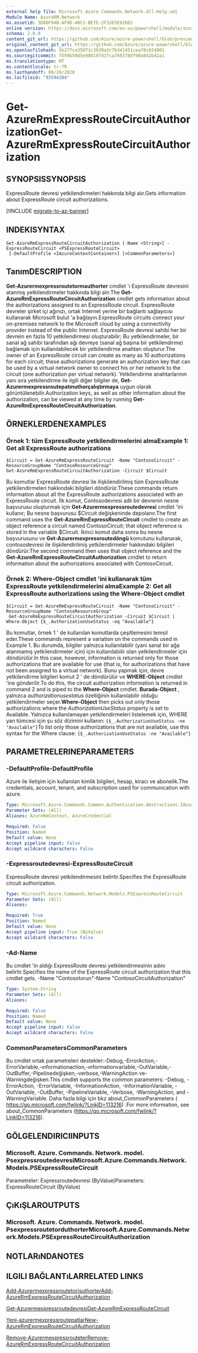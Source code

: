 ```yaml
---
external help file: Microsoft.Azure.Commands.Network.dll-Help.xml
Module Name: AzureRM.Network
ms.assetid: 3D80F94B-AF9D-40C2-BE7E-2F32E5E926D2
online version: https://docs.microsoft.com/en-us/powershell/module/azurerm.network/get-azurermexpressroutecircuitauthorization
schema: 2.0.0
content_git_url: https://github.com/Azure/azure-powershell/blob/preview/src/ResourceManager/Network/Commands.Network/help/Get-AzureRmExpressRouteCircuitAuthorization.md
original_content_git_url: https://github.com/Azure/azure-powershell/blob/preview/src/ResourceManager/Network/Commands.Network/help/Get-AzureRmExpressRouteCircuitAuthorization.md
ms.openlocfilehash: 5b277ca35071c3639a3c7b341451cea78c024901
ms.sourcegitcommit: f599b50d5e980197d1fca769378df90a842b42a1
ms.translationtype: MT
ms.contentlocale: tr-TR
ms.lasthandoff: 08/20/2020
ms.locfileid: "93594384"
---
```

# <span data-ttu-id="56e2c-101">Get-AzureRmExpressRouteCircuitAuthorization</span><span class="sxs-lookup"><span data-stu-id="56e2c-101">Get-AzureRmExpressRouteCircuitAuthorization</span></span>

## <span data-ttu-id="56e2c-102">SYNOPSIS</span><span class="sxs-lookup"><span data-stu-id="56e2c-102">SYNOPSIS</span></span>
<span data-ttu-id="56e2c-103">ExpressRoute devresi yetkilendirmeleri hakkında bilgi alır.</span><span class="sxs-lookup"><span data-stu-id="56e2c-103">Gets information about ExpressRoute circuit authorizations.</span></span>

[!INCLUDE [migrate-to-az-banner](../../includes/migrate-to-az-banner.md)]

## <span data-ttu-id="56e2c-104">INDEKI</span><span class="sxs-lookup"><span data-stu-id="56e2c-104">SYNTAX</span></span>

```
Get-AzureRmExpressRouteCircuitAuthorization [-Name <String>] -ExpressRouteCircuit <PSExpressRouteCircuit>
 [-DefaultProfile <IAzureContextContainer>] [<CommonParameters>]
```

## <span data-ttu-id="56e2c-105">Tanım</span><span class="sxs-lookup"><span data-stu-id="56e2c-105">DESCRIPTION</span></span>
<span data-ttu-id="56e2c-106">**Get-Azurermexpressroutetormauthorter** cmdlet 'ı ExpressRoute devresini atanmış yetkilendirmeler hakkında bilgi alır.</span><span class="sxs-lookup"><span data-stu-id="56e2c-106">The **Get-AzureRmExpressRouteCircuitAuthorization** cmdlet gets information about the authorizations assigned to an ExpressRoute circuit.</span></span> <span data-ttu-id="56e2c-107">ExpressRoute devreler şirket içi ağınızı, ortak Internet yerine bir bağlantı sağlayıcısı kullanarak Microsoft bulut 'a bağlayın.</span><span class="sxs-lookup"><span data-stu-id="56e2c-107">ExpressRoute circuits connect your on-premises network to the Microsoft cloud by using a connectivity provider instead of the public Internet.</span></span> <span data-ttu-id="56e2c-108">ExpressRoute devresi sahibi her bir devrein en fazla 10 yetkilendirmesi oluşturabilir; Bu yetkilendirmeler, bir sanal ağ sahibi tarafından ağı devreye (sanal ağ başına bir yetkilendirme) bağlamak için kullanılabilecek bir yetkilendirme anahtarı oluşturur.</span><span class="sxs-lookup"><span data-stu-id="56e2c-108">The owner of an ExpressRoute circuit can create as many as 10 authorizations for each circuit; these authorizations generate an authorization key that can be used by a virtual network owner to connect his or her network to the circuit (one authorization per virtual network).</span></span> <span data-ttu-id="56e2c-109">Yetkilendirme anahtarlarının yanı sıra yetkilendirme ile ilgili diğer bilgiler de, **Get-Azurermexpressroutepatınuthorçalıştırmaya** uygun olarak görüntülenebilir.</span><span class="sxs-lookup"><span data-stu-id="56e2c-109">Authorization keys, as well as other information about the authorization, can be viewed at any time by running **Get-AzureRmExpressRouteCircuitAuthorization**.</span></span>

## <span data-ttu-id="56e2c-110">ÖRNEKLERDEN</span><span class="sxs-lookup"><span data-stu-id="56e2c-110">EXAMPLES</span></span>

### <span data-ttu-id="56e2c-111">Örnek 1: tüm ExpressRoute yetkilendirmelerini alma</span><span class="sxs-lookup"><span data-stu-id="56e2c-111">Example 1: Get all ExpressRoute authorizations</span></span>
```
$Circuit = Get-AzureRmExpressRouteCircuit -Name "ContosoCircuit" -ResourceGroupName "ContosoResourceGroup"
Get-AzureRmExpressRouteCircuitAuthorization -Circuit $Circuit
```

<span data-ttu-id="56e2c-112">Bu komutlar ExpressRoute devresi ile ilişkilendirilmiş tüm ExpressRoute yetkilendirmeleri hakkındaki bilgileri döndürür.</span><span class="sxs-lookup"><span data-stu-id="56e2c-112">These commands return information about all the ExpressRoute authorizations associated with an ExpressRoute circuit.</span></span> <span data-ttu-id="56e2c-113">İlk komut, Contosodevresi adlı bir devrenin nesne başvurusu oluşturmak için **Get-Azurermexpressroutedevresi** cmdlet 'ini kullanır; Bu nesne başvurusu $Circuit değişkeninde depolanır.</span><span class="sxs-lookup"><span data-stu-id="56e2c-113">The first command uses the **Get-AzureRmExpressRouteCircuit** cmdlet to create an object reference a circuit named ContosoCircuit; that object reference is stored in the variable $Circuit.</span></span> <span data-ttu-id="56e2c-114">İkinci komut daha sonra bu nesne başvurusunu ve **Get-Azurermexpressroutedöngü** komutunu kullanarak, contosodevresi ile ilişkilendirilmiş yetkilendirmeler hakkındaki bilgileri döndürür.</span><span class="sxs-lookup"><span data-stu-id="56e2c-114">The second command then uses that object reference and the **Get-AzureRmExpressRouteCircuitAuthorization** cmdlet to return information about the authorizations associated with ContosoCircuit.</span></span>

### <span data-ttu-id="56e2c-115">Örnek 2: Where-Object cmdlet 'ini kullanarak tüm ExpressRoute yetkilendirmelerini alma</span><span class="sxs-lookup"><span data-stu-id="56e2c-115">Example 2: Get all ExpressRoute authorizations using the Where-Object cmdlet</span></span>
```
$Circuit = Get-AzureRmExpressRouteCircuit -Name "ContosoCircuit" -ResourceGroupName "ContosoResourceGroup"
 Get-AzureRmExpressRouteCircuitAuthorization -Circuit $Circuit | Where-Object {$_.AuthorizationUseStatus -eq "Available"}
```

<span data-ttu-id="56e2c-116">Bu komutlar, örnek 1 ' de kullanılan komutlarda çeşitlemesini temsil eder.</span><span class="sxs-lookup"><span data-stu-id="56e2c-116">These commands represent a variation on the commands used in Example 1.</span></span> <span data-ttu-id="56e2c-117">Bu durumda, bilgiler yalnızca kullanılabilir (yani sanal bir ağa atanmamış yetkilendirmeler için) için kullanılabilir olan yetkilendirmeler için döndürülür.</span><span class="sxs-lookup"><span data-stu-id="56e2c-117">In this case, however, information is returned only for those authorizations that are available for use (that is, for authorizations that have not been assigned to a virtual network).</span></span> <span data-ttu-id="56e2c-118">Bunu yapmak için, devre yetkilendirme bilgileri komut 2 ' de döndürülür ve **WHERE-Object** cmdlet 'ine gönderilir.</span><span class="sxs-lookup"><span data-stu-id="56e2c-118">To do this, the circuit authorization information is returned in command 2 and is piped to the **Where-Object** cmdlet.</span></span>
<span data-ttu-id="56e2c-119">**Burada-Object** , yalnızca *authorizationusestatus* özelliğinin kullanılabilir olduğu yetkilendirmeler seçer.</span><span class="sxs-lookup"><span data-stu-id="56e2c-119">**Where-Object** then picks out only those authorizations where the *AuthorizationUseStatus* property is set to Available.</span></span> <span data-ttu-id="56e2c-120">Yalnızca kullanılamayan yetkilendirmeleri listelemek için, WHERE yan tümcesi için şu söz dizimini kullanın: `{$_.AuthorizationUseStatus -ne "Available"}`</span><span class="sxs-lookup"><span data-stu-id="56e2c-120">To list only those authorizations that are not available, use this syntax for the Where clause: `{$_.AuthorizationUseStatus -ne "Available"}`</span></span>

## <span data-ttu-id="56e2c-121">PARAMETRELERINE</span><span class="sxs-lookup"><span data-stu-id="56e2c-121">PARAMETERS</span></span>

### <span data-ttu-id="56e2c-122">-DefaultProfile</span><span class="sxs-lookup"><span data-stu-id="56e2c-122">-DefaultProfile</span></span>
<span data-ttu-id="56e2c-123">Azure ile iletişim için kullanılan kimlik bilgileri, hesap, kiracı ve abonelik.</span><span class="sxs-lookup"><span data-stu-id="56e2c-123">The credentials, account, tenant, and subscription used for communication with azure.</span></span>

```yaml
Type: Microsoft.Azure.Commands.Common.Authentication.Abstractions.IAzureContextContainer
Parameter Sets: (All)
Aliases: AzureRmContext, AzureCredential

Required: False
Position: Named
Default value: None
Accept pipeline input: False
Accept wildcard characters: False
```

### <span data-ttu-id="56e2c-124">-Expressroutedevresi</span><span class="sxs-lookup"><span data-stu-id="56e2c-124">-ExpressRouteCircuit</span></span>
<span data-ttu-id="56e2c-125">ExpressRoute devresi yetkilendirmesini belirtir.</span><span class="sxs-lookup"><span data-stu-id="56e2c-125">Specifies the ExpressRoute circuit authorization.</span></span>

```yaml
Type: Microsoft.Azure.Commands.Network.Models.PSExpressRouteCircuit
Parameter Sets: (All)
Aliases:

Required: True
Position: Named
Default value: None
Accept pipeline input: True (ByValue)
Accept wildcard characters: False
```

### <span data-ttu-id="56e2c-126">-Ad</span><span class="sxs-lookup"><span data-stu-id="56e2c-126">-Name</span></span>
<span data-ttu-id="56e2c-127">Bu cmdlet 'in aldığı ExpressRoute devresi yetkilendirmesinin adını belirtir.</span><span class="sxs-lookup"><span data-stu-id="56e2c-127">Specifies the name of the ExpressRoute circuit authorization that this cmdlet gets.</span></span>
<span data-ttu-id="56e2c-128">-Name "Contosotorun"</span><span class="sxs-lookup"><span data-stu-id="56e2c-128">-Name "ContosoCircuitAuthorization"</span></span>

```yaml
Type: System.String
Parameter Sets: (All)
Aliases:

Required: False
Position: Named
Default value: None
Accept pipeline input: False
Accept wildcard characters: False
```

### <span data-ttu-id="56e2c-129">CommonParameters</span><span class="sxs-lookup"><span data-stu-id="56e2c-129">CommonParameters</span></span>
<span data-ttu-id="56e2c-130">Bu cmdlet ortak parametreleri destekler:-Debug,-ErrorAction,-ErrorVariable,-ınformationaction,-ınformationvariable,-OutVariable,-OutBuffer,-Pipelinedeğişken,-verbose,-WarningAction ve-Warningdeğişken.</span><span class="sxs-lookup"><span data-stu-id="56e2c-130">This cmdlet supports the common parameters: -Debug, -ErrorAction, -ErrorVariable, -InformationAction, -InformationVariable, -OutVariable, -OutBuffer, -PipelineVariable, -Verbose, -WarningAction, and -WarningVariable.</span></span> <span data-ttu-id="56e2c-131">Daha fazla bilgi için bkz about_CommonParameters ( https://go.microsoft.com/fwlink/?LinkID=113216) .</span><span class="sxs-lookup"><span data-stu-id="56e2c-131">For more information, see about_CommonParameters (https://go.microsoft.com/fwlink/?LinkID=113216).</span></span>

## <span data-ttu-id="56e2c-132">GÖLGELENDIRICI</span><span class="sxs-lookup"><span data-stu-id="56e2c-132">INPUTS</span></span>

### <span data-ttu-id="56e2c-133">Microsoft. Azure. Commands. Network. model. Psexpressroutedevresi</span><span class="sxs-lookup"><span data-stu-id="56e2c-133">Microsoft.Azure.Commands.Network.Models.PSExpressRouteCircuit</span></span>
<span data-ttu-id="56e2c-134">Parametreler: Expressroutedevresi (ByValue)</span><span class="sxs-lookup"><span data-stu-id="56e2c-134">Parameters: ExpressRouteCircuit (ByValue)</span></span>

## <span data-ttu-id="56e2c-135">ÇıKıŞLAR</span><span class="sxs-lookup"><span data-stu-id="56e2c-135">OUTPUTS</span></span>

### <span data-ttu-id="56e2c-136">Microsoft. Azure. Commands. Network. model. Psexpressroutetorduthorter</span><span class="sxs-lookup"><span data-stu-id="56e2c-136">Microsoft.Azure.Commands.Network.Models.PSExpressRouteCircuitAuthorization</span></span>

## <span data-ttu-id="56e2c-137">NOTLARıNDA</span><span class="sxs-lookup"><span data-stu-id="56e2c-137">NOTES</span></span>

## <span data-ttu-id="56e2c-138">ILGILI BAĞLANTıLAR</span><span class="sxs-lookup"><span data-stu-id="56e2c-138">RELATED LINKS</span></span>

[<span data-ttu-id="56e2c-139">Add-Azurermexpressroutetorisuthorter</span><span class="sxs-lookup"><span data-stu-id="56e2c-139">Add-AzureRmExpressRouteCircuitAuthorization</span></span>](./Add-AzureRmExpressRouteCircuitAuthorization.md)

[<span data-ttu-id="56e2c-140">Get-Azurermexpressroutedevresi</span><span class="sxs-lookup"><span data-stu-id="56e2c-140">Get-AzureRmExpressRouteCircuit</span></span>](./Get-AzureRmExpressRouteCircuit.md)

[<span data-ttu-id="56e2c-141">Yeni-azurermexpressroutepatlar</span><span class="sxs-lookup"><span data-stu-id="56e2c-141">New-AzureRmExpressRouteCircuitAuthorization</span></span>](./New-AzureRmExpressRouteCircuitAuthorization.md)

[<span data-ttu-id="56e2c-142">Remove-Azurermexpressrouteter</span><span class="sxs-lookup"><span data-stu-id="56e2c-142">Remove-AzureRmExpressRouteCircuitAuthorization</span></span>](./Remove-AzureRmExpressRouteCircuitAuthorization.md)
